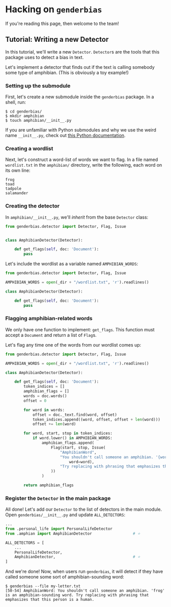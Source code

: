 # Hacking on `genderbias`

If you're reading this page, then welcome to the team!

## Tutorial: Writing a new Detector

In this tutorial, we'll write a new `Detector`. `Detector`s are the tools that this package uses to detect a bias in text.

Let's implement a detector that finds out if the text is calling somebody some type of amphibian. (This is obviously a toy example!)

### Setting up the submodule

First, let's create a new submodule inside the `genderbias` package. In a shell, run:

```
$ cd genderbias/
$ mkdir amphibian
$ touch amphibian/__init__.py
```

If you are unfamiliar with Python submodules and why we use the weird name `__init__.py`, check out [this Python documentation](https://docs.python.org/3/tutorial/modules.html).


### Creating a wordlist

Next, let's construct a word-list of words we want to flag. In a file named `wordlist.txt` in the `amphibian/` directory, write the following, each word on its own line:

```
frog
toad
tadpole
salamander
```

### Creating the detector

In `amphibian/__init__.py`, we'll _inherit_ from the base `Detector` class:

```python
from genderbias.detector import Detector, Flag, Issue


class AmphibianDetector(Detector):

    def get_flags(self, doc: 'Document'):
        pass
```

Let's include the wordlist as a variable named `AMPHIBIAN_WORDS`:

```python
from genderbias.detector import Detector, Flag, Issue

AMPHIBIAN_WORDS = open(_dir + "/wordlist.txt", 'r').readlines()

class AmphibianDetector(Detector):

    def get_flags(self, doc: 'Document'):
        pass
```

### Flagging amphibian-related words

We only have one function to implement: `get_flags`. This function must accept a `Document` and return a list of `Flag`s.

Let's flag any time one of the words from our wordlist comes up:

```python
from genderbias.detector import Detector, Flag, Issue

AMPHIBIAN_WORDS = open(_dir + "/wordlist.txt", 'r').readlines()

class AmphibianDetector(Detector):

    def get_flags(self, doc: 'Document'):
        token_indices = []
        amphibian_flags = []
        words = doc.words()
        offset = 0

        for word in words:
            offset = doc._text.find(word, offset)
            token_indices.append((word, offset, offset + len(word)))
            offset += len(word)

        for word, start, stop in token_indices:
            if word.lower() in AMPHIBIAN_WORDS:
                amphibian_flags.append(
                    Flag(start, stop, Issue(
                        "AmphibianWord",
                        "You shouldn't call someone an amphibian. '{word}' is an amphibian-sounding word.".format(
                            word=word),
                        "Try replacing with phrasing that emphasizes that this person is a human."
                    ))
                )

        return amphibian_flags

```

### Register the `Detector` in the main package

All done! Let's add our `Detector` to the list of detectors in the main module. Open `genderbias/__init__.py` and update `ALL_DETECTORS`:

```python
...
from .personal_life import PersonalLifeDetector
from .amphian import AmphibianDetector                  # ⭐

ALL_DETECTORS = [
    ...
    PersonalLifeDetector,
    AmphibianDetector,                                  # ⭐
]
```

And we're done! Now, when users run `genderbias`, it will detect if they have called someone some sort of amphibian-sounding word:

```shell
$ genderbias --file my-letter.txt
[50-54] AmphibianWord: You shouldn't call someone an amphibian. 'frog' is an amphibian-sounding word. Try replacing with phrasing that emphasizes that this person is a human.
```
